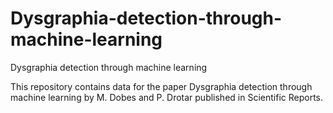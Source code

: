 # Dysgraphia-detection-through-machine-learning
Dysgraphia detection through machine learning

This repository contains data for the paper Dysgraphia detection through machine learning by M. Dobes and P. Drotar published in Scientific Reports.
